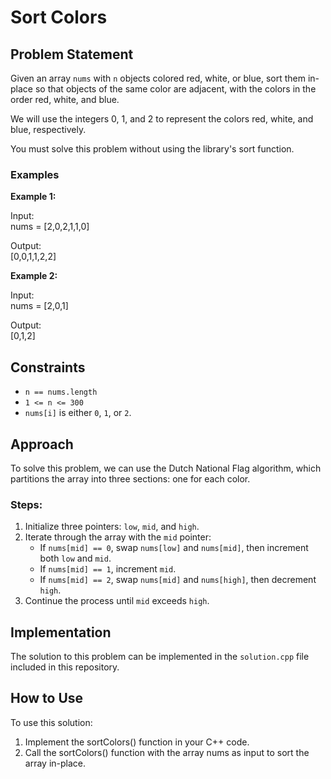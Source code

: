 # Sort Colors

## Problem Statement

Given an array `nums` with `n` objects colored red, white, or blue, sort them in-place so that objects of the same color are adjacent, with the colors in the order red, white, and blue.

We will use the integers 0, 1, and 2 to represent the colors red, white, and blue, respectively.

You must solve this problem without using the library's sort function.

### Examples

**Example 1:**

Input:  
nums = [2,0,2,1,1,0]

Output:  
[0,0,1,1,2,2]


**Example 2:**

Input:  
nums = [2,0,1]

Output:  
[0,1,2]


## Constraints

- `n == nums.length`
- `1 <= n <= 300`
- `nums[i]` is either `0`, `1`, or `2`.

## Approach

To solve this problem, we can use the Dutch National Flag algorithm, which partitions the array into three sections: one for each color.

### Steps:

1. Initialize three pointers: `low`, `mid`, and `high`.
2. Iterate through the array with the `mid` pointer:
   - If `nums[mid] == 0`, swap `nums[low]` and `nums[mid]`, then increment both `low` and `mid`.
   - If `nums[mid] == 1`, increment `mid`.
   - If `nums[mid] == 2`, swap `nums[mid]` and `nums[high]`, then decrement `high`.
3. Continue the process until `mid` exceeds `high`.

## Implementation

The solution to this problem can be implemented in the `solution.cpp` file included in this repository.


## How to Use
To use this solution:

1. Implement the sortColors() function in your C++ code.
2. Call the sortColors() function with the array nums as input to sort the array in-place.